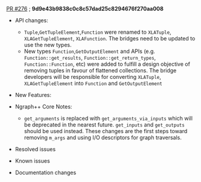 [PR #276](https://github.com/NervanaSystems/private-ngraph-cpp/pull/276) ; **9d9e43b9838c0c8c57dad25c8294676f270aa008**

* API changes:

    * `Tuple`,`GetTupleElement`,`Function` were renamed to `XLATuple`, `XLAGetTupleElement`, `XLAFunction`. The bridges need to be updated to use the new types.
    * New types `Function`,`GetOutputElement` and APIs (e.g. `Function::get_results`, `Function::get_return_types`, `Function::Function`, etc) were added to fulfill a design objective of removing tuples in favour of flattened collections. The bridge developers will be responsible for converting `XLATuple`, `XLAGetTupleElement` into `Function` and `GetOutputElement`

* New Features:

* Ngraph++ Core Notes:
    * `get_arguments` is replaced with `get_arguments_via_inputs` which will be deprecated in the nearest future. `get_inputs` and `get_outputs` should be used instead. These changes are the first steps toward removing `m_args` and using I/O descriptors for graph traversals. 

* Resolved issues
* Known issues
* Documentation changes

